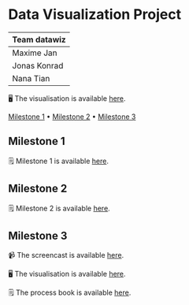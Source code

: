 # Data Visualization Project

| Team datawiz |
| -------------- |
| Maxime Jan |
| Jonas Konrad |
| Nana Tian |

🖥️ The visualisation is available [here](https://com-480-data-visualization.github.io/datavis-project-2022-datawiz/website/html/website.html).

[Milestone 1](#milestone-1) • [Milestone 2](#milestone-2) • [Milestone 3](#milestone-3)

## Milestone 1

🗒️ Milestone 1 is available [here](milestones/milestone_1.md).

## Milestone 2

🗒️ Milestone 2 is available [here](milestones/milestone_2.md).

## Milestone 3

📹 The screencast is available [here](https://www.youtube.com/watch?v=ZE1bZLYuqec).

🖥️ The visualisation is available [here](https://com-480-data-visualization.github.io/datavis-project-2022-datawiz/website/html/website.html).

🗒️ The process book is available [here](milestones/process_book.pdf).